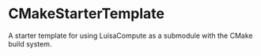 # CMakeStarterTemplate
A starter template for using LuisaCompute as a submodule with the CMake build system.
